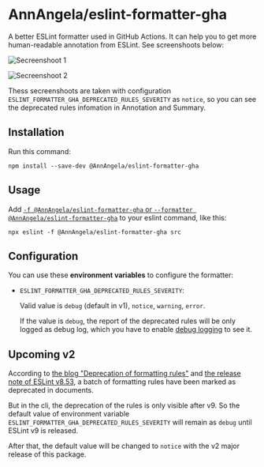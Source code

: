 # AnnAngela/eslint-formatter-gha

A better ESLint formatter used in GitHub Actions. It can help you to get more human-readable annotation from ESLint. See screenshoots below:

![Secreenshoot 1](https://github.com/AnnAngela/eslint-formatter-gha/assets/9762652/adc092d1-c2ca-44bd-b14e-59f561162e7d)

![Secreenshoot 2](https://github.com/AnnAngela/eslint-formatter-gha/assets/9762652/e6d8792d-dec1-48e6-bee5-06aee1c88153)

Thess secreenshoots are taken with configuration `ESLINT_FORMATTER_GHA_DEPRECATED_RULES_SEVERITY` as `notice`, so you can see the deprecated rules infomation in Annotation and Summary.

## Installation

Run this command:

```shell
npm install --save-dev @AnnAngela/eslint-formatter-gha
```

## Usage

Add [`-f @AnnAngela/eslint-formatter-gha` or `--formatter @AnnAngela/eslint-formatter-gha`](https://eslint.org/docs/latest/use/command-line-interface#-f---format) to your eslint command, like this:

```shell
npx eslint -f @AnnAngela/eslint-formatter-gha src
```

## Configuration

You can use these **environment variables** to configure the formatter:

* `ESLINT_FORMATTER_GHA_DEPRECATED_RULES_SEVERITY`:

  Valid value is `debug` (default in v1), `notice`, `warning`, `error`.

  If the value is `debug`, the report of the deprecated rules will be only logged as debug log, which you have to enable [debug logging](https://docs.github.com/actions/monitoring-and-troubleshooting-workflows/enabling-debug-logging) to see it.

## Upcoming v2

According to [the blog "Deprecation of formatting rules"](https://eslint.org/blog/2023/10/deprecating-formatting-rules/) and [the release note of ESLint v8.53](https://eslint.org/blog/2023/11/eslint-v8.53.0-released/), a batch of formatting rules have been marked as deprecated in documents.

But in the cli, the deprecation of the rules is only visible after v9. So the default value of environment variable `ESLINT_FORMATTER_GHA_DEPRECATED_RULES_SEVERITY` will remain as `debug` until ESLint v9 is released.

After that, the default value will be changed to `notice` with the v2 major release of this package.
